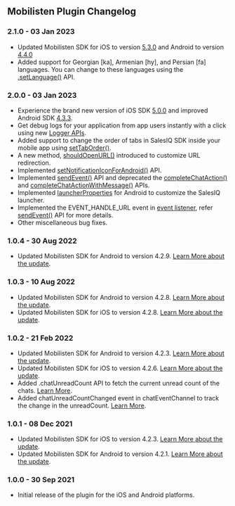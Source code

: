 ## Mobilisten Plugin Changelog

### 2.1.0 - 03 Jan 2023

- Updated Mobilisten SDK for iOS to version [5.3.0](https://github.com/zoho/SalesIQ-Mobilisten-iOS/releases/tag/v5.3.0) and Android to version [4.4.0](https://github.com/zoho/salesiq-mobilisten-android-sample/releases/tag/v4.4.0)
- Added support for Georgian [ka], Armenian [hy], and Persian [fa] languages. You can change to these languages using the [.setLanguage()](https://www.zoho.com/salesiq/help/developer-section/cordova-ionic-sdk-set-language.html) API.

### 2.0.0 - 03 Jan 2023

- Experience the brand new version of iOS SDK [5.0.0](https://github.com/zoho/SalesIQ-Mobilisten-iOS/releases/tag/v5.0.0) and improved Android SDK [4.3.3](https://github.com/zoho/salesiq-mobilisten-android-sample/releases/tag/v4.3.3).
- Get debug logs for your application from app users instantly with a click using new [Logger APIs](https://www.zoho.com/salesiq/help/developer-section/flutter-sdk-logger-set-enabled.html).
- Added support to change the order of tabs in SalesIQ SDK inside your mobile app using [setTabOrder()](https://www.zoho.com/salesiq/help/developer-guides/flutter-sdk-set-tab-order.html).
- A new method, [shouldOpenURL()](https://www.zoho.com/salesiq/help/developer-guides/flutter-should-open-url.html) introduced to customize URL redirection.
- Implemented [setNotificationIconForAndroid()](https://www.zoho.com/salesiq/help/developer-guides/flutter-sdk-notification-android.html) API.
- Implemented [sendEvent()](https://www.zoho.com/salesiq/help/developer-guides/flutter-send-event.html) API and deprecated the [completeChatAction()](https://www.zoho.com/salesiq/help/developer-guides/flutter-sdk-chat-actions-completeChatAction.html) and [completeChatActionWithMessage()](https://www.zoho.com/salesiq/help/developer-guides/flutter-sdk-chat-actions-completeChatActionWithMessage.html) APIs.
- Implemented [launcherProperties](https://www.zoho.com/salesiq/help/developer-guides/flutter-sdk-launcher-button-customization.html) for Android to customize the SalesIQ launcher.
- Implemented the EVENT_HANDLE_URL event in [event listener](https://www.zoho.com/salesiq/help/developer-guides/flutter-sdk-event-handler-chatEventChannel.html), refer [sendEvent()](https://www.zoho.com/salesiq/help/developer-guides/flutter-send-event.html) API for more details.
- Other miscellaneous bug fixes.

### 1.0.4 - 30 Aug 2022

- Updated Mobilisten SDK for Android to version 4.2.9. [Learn More about the update](https://github.com/zoho/salesiq-mobilisten-android-sample/releases/tag/v4.2.9).

### 1.0.3 - 10 Aug 2022

- Updated Mobilisten SDK for Android to version 4.2.8. [Learn More about the update](https://github.com/zoho/salesiq-mobilisten-android-sample/releases/tag/v4.2.8).
- Updated Mobilisten SDK for iOS to version 4.2.8. [Learn More about the update](https://github.com/zoho/SalesIQ-Mobilisten-iOS/releases/tag/v4.2.8).

### 1.0.2 - 21 Feb 2022

- Updated Mobilisten SDK for Android to version 4.2.3. [Learn More about the update](https://github.com/zoho/salesiq-mobilisten-android-sample/releases/tag/4.2.3).
- Updated Mobilisten SDK for iOS to version 4.2.6. [Learn More about the update](https://github.com/zoho/SalesIQ-Mobilisten-iOS/releases/tag/v4.2.6).
- Added .chatUnreadCount API to fetch the current unread count of the chats. [Learn More](https://www.zoho.com/salesiq/help/developer-guides/flutter-sdk-chat-unread-count.html).
- Added chatUnreadCountChanged event in chatEventChannel to track the change in the unreadCount. [Learn More](https://www.zoho.com/salesiq/help/developer-guides/flutter-sdk-event-handler-chatEventChannel.html).

### 1.0.1 - 08 Dec 2021

- Updated Mobilisten SDK for iOS to version 4.2.3. [Learn More about the update](https://github.com/zoho/SalesIQ-Mobilisten-iOS/releases/tag/v4.2.3).
- Updated Mobilisten SDK for Android to version 4.2.1. [Learn More about the update](https://github.com/zoho/salesiq-mobilisten-android-sample/releases/tag/4.2.1).

### 1.0.0 - 30 Sep 2021

- Initial release of the plugin for the iOS and Android platforms.
